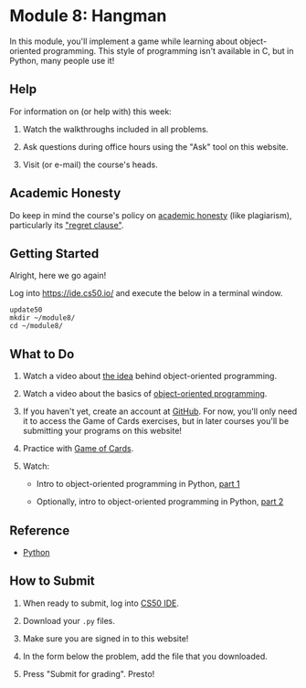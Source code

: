 # Module 8: Hangman

In this module, you'll implement a game while learning about object-oriented programming. This style of programming isn't available in C, but in Python, many people use it!

## Help

For information on (or help with) this week:

1. Watch the walkthroughs included in all problems.

4. Ask questions during office hours using the "Ask" tool on this website.

5. Visit (or e-mail) the course's heads.

## Academic Honesty

Do keep in mind the course's policy on [academic honesty](/syllabus#academic_honesty) (like plagiarism), particularly its ["regret clause"](/syllabus#regret).

## Getting Started

Alright, here we go again!

Log into <https://ide.cs50.io/> and execute the below in a terminal window.

    update50
    mkdir ~/module8/
    cd ~/module8/

## What to Do

1. Watch a video about [the idea](https://www.lynda.com/Python-tutorials/Object-oriented-thinking/731735/5002881-4.html) behind object-oriented programming.

1. Watch a video about the basics of [object-oriented programming](https://www.youtube.com/watch?v=apACNr7DC_s).

1. If you haven't yet, create an account at [GitHub](https://github.com/join). For now, you'll only need it to access the Game of Cards exercises, but in later courses you'll be submitting your programs on this website!

1. Practice with [Game of Cards](https://lab.cs50.io/minprog/programmeren-2/master/problems/cards/lab).

1. Watch:

    - Intro to object-oriented programming in Python, [part 1](https://www.youtube.com/watch?v=wYYzteRKU7U)

    - Optionally, intro to object-oriented programming in Python, [part 2](https://www.youtube.com/watch?v=wYYzteRKU7U)


## Reference

- [Python](https://www.youtube.com/watch?v=mgBpcQRDtl0)


## How to Submit

1. When ready to submit, log into [CS50 IDE](https://cs50.io/).

2. Download your `.py` files.

3. Make sure you are signed in to this website!

4. In the form below the problem, add the file that you downloaded.

5. Press "Submit for grading". Presto!
